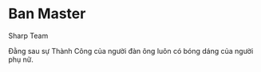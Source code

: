 # Ban Master
Sharp Team

Đằng sau sự Thành Công của người đàn ông luôn có bóng dáng của người phụ nữ.